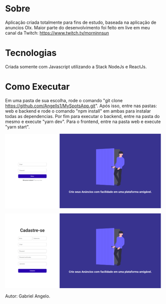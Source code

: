# Sobre

Aplicação criada totalmente para fins de estudo, baseada na aplicação de anuncios Olx.
Maior parte do desenvolvimento foi feito em live em meu canal da Twitch: https://www.twitch.tv/morninnsun



# Tecnologias

Criada somente com Javascript utilizando a Stack NodeJs e ReactJs.


# Como Executar 

Em uma pasta de sua escolha, rode o comando "git clone https://github.com/Angells1/MySpotsApp.git".
Após isso, entre nas pastas: web e backend e rode o comando "npm install" em ambas para instalar todas as dependencias. Por fim para executar o backend, entre na pasta do mesmo e execute "yarn dev".
Para o frontend, entre na pasta web e execute "yarn start". 

![Login](./assets/Login_Screen.png)

![Register](./assets/Register_Screen.png)


Autor: Gabriel Angelo.
